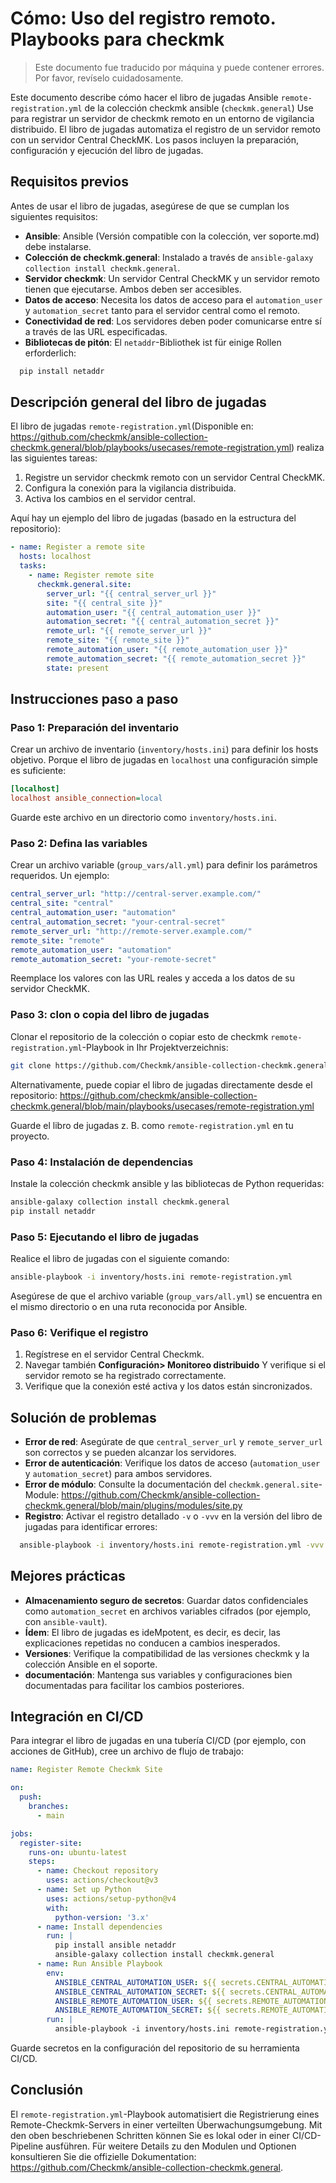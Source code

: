 # Cómo: Uso del registro remoto. Playbooks para checkmk

> Este documento fue traducido por máquina y puede contener errores. Por favor, revíselo cuidadosamente.


Este documento describe cómo hacer el libro de jugadas Ansible `remote-registration.yml` de la colección checkmk ansible (`checkmk.general`) Use para registrar un servidor de checkmk remoto en un entorno de vigilancia distribuido. El libro de jugadas automatiza el registro de un servidor remoto con un servidor Central CheckMK. Los pasos incluyen la preparación, configuración y ejecución del libro de jugadas.

## Requisitos previos
Antes de usar el libro de jugadas, asegúrese de que se cumplan los siguientes requisitos:
- **Ansible**: Ansible (Versión compatible con la colección, ver soporte.md) debe instalarse.
- **Colección de checkmk.general**: Instalado a través de `ansible-galaxy collection install checkmk.general`.
- **Servidor checkmk**: Un servidor Central CheckMK y un servidor remoto tienen que ejecutarse. Ambos deben ser accesibles.
- **Datos de acceso**: Necesita los datos de acceso para el `automation_user` y `automation_secret` tanto para el servidor central como el remoto.
- **Conectividad de red**: Los servidores deben poder comunicarse entre sí a través de las URL especificadas.
- **Bibliotecas de pitón**: El `netaddr`-Bibliothek ist für einige Rollen erforderlich:
```bash
  pip install netaddr
  ```

## Descripción general del libro de jugadas
El libro de jugadas `remote-registration.yml`(Disponible en: https://github.com/checkmk/ansible-collection-checkmk.general/blob/playbooks/usecases/remote-registration.yml) realiza las siguientes tareas:
1. Registre un servidor checkmk remoto con un servidor Central CheckMK.
2. Configura la conexión para la vigilancia distribuida.
3. Activa los cambios en el servidor central.

Aquí hay un ejemplo del libro de jugadas (basado en la estructura del repositorio):

```yaml
- name: Register a remote site
  hosts: localhost
  tasks:
    - name: Register remote site
      checkmk.general.site:
        server_url: "{{ central_server_url }}" 
        site: "{{ central_site }}" 
        automation_user: "{{ central_automation_user }}" 
        automation_secret: "{{ central_automation_secret }}" 
        remote_url: "{{ remote_server_url }}" 
        remote_site: "{{ remote_site }}" 
        remote_automation_user: "{{ remote_automation_user }}" 
        remote_automation_secret: "{{ remote_automation_secret }}" 
        state: present
```

## Instrucciones paso a paso

### Paso 1: Preparación del inventario
Crear un archivo de inventario (`inventory/hosts.ini`) para definir los hosts objetivo. Porque el libro de jugadas en `localhost` una configuración simple es suficiente:

```ini
[localhost]
localhost ansible_connection=local
```

Guarde este archivo en un directorio como `inventory/hosts.ini`.

### Paso 2: Defina las variables
Crear un archivo variable (`group_vars/all.yml`) para definir los parámetros requeridos. Un ejemplo:

```yaml
central_server_url: "http://central-server.example.com/" 
central_site: "central" 
central_automation_user: "automation" 
central_automation_secret: "your-central-secret" 
remote_server_url: "http://remote-server.example.com/" 
remote_site: "remote" 
remote_automation_user: "automation" 
remote_automation_secret: "your-remote-secret" 
```

Reemplace los valores con las URL reales y acceda a los datos de su servidor CheckMK.

### Paso 3: clon o copia del libro de jugadas
Clonar el repositorio de la colección o copiar esto de checkmk `remote-registration.yml`-Playbook in Ihr Projektverzeichnis:

```bash
git clone https://github.com/Checkmk/ansible-collection-checkmk.general.git
```

Alternativamente, puede copiar el libro de jugadas directamente desde el repositorio: https://github.com/checkmk/ansible-collection-checkmk.general/blob/main/playbooks/usecases/remote-registration.yml

Guarde el libro de jugadas z. B. como `remote-registration.yml` en tu proyecto.

### Paso 4: Instalación de dependencias
Instale la colección checkmk ansible y las bibliotecas de Python requeridas:

```bash
ansible-galaxy collection install checkmk.general
pip install netaddr
```

### Paso 5: Ejecutando el libro de jugadas
Realice el libro de jugadas con el siguiente comando:

```bash
ansible-playbook -i inventory/hosts.ini remote-registration.yml
```

Asegúrese de que el archivo variable (`group_vars/all.yml`) se encuentra en el mismo directorio o en una ruta reconocida por Ansible.

### Paso 6: Verifique el registro
1. Regístrese en el servidor Central Checkmk.
2. Navegar también **Configuración> Monitoreo distribuido** Y verifique si el servidor remoto se ha registrado correctamente.
3. Verifique que la conexión esté activa y los datos están sincronizados.

## Solución de problemas
- **Error de red**: Asegúrate de que `central_server_url` y `remote_server_url` son correctos y se pueden alcanzar los servidores.
- **Error de autenticación**: Verifique los datos de acceso (`automation_user` y `automation_secret`) para ambos servidores.
- **Error de módulo**: Consulte la documentación del `checkmk.general.site`-Module: https://github.com/Checkmk/ansible-collection-checkmk.general/blob/main/plugins/modules/site.py
- **Registro**: Activar el registro detallado `-v` o `-vvv` en la versión del libro de jugadas para identificar errores:
```bash
  ansible-playbook -i inventory/hosts.ini remote-registration.yml -vvv
  ```

## Mejores prácticas
- **Almacenamiento seguro de secretos**: Guardar datos confidenciales como `automation_secret` en archivos variables cifrados (por ejemplo, con `ansible-vault`).
- **Ídem**: El libro de jugadas es ideMpotent, es decir, es decir, las explicaciones repetidas no conducen a cambios inesperados.
- **Versiones**: Verifique la compatibilidad de las versiones checkmk y la colección Ansible en el soporte.
- **documentación**: Mantenga sus variables y configuraciones bien documentadas para facilitar los cambios posteriores.

## Integración en CI/CD
Para integrar el libro de jugadas en una tubería CI/CD (por ejemplo, con acciones de GitHub), cree un archivo de flujo de trabajo:

```yaml
name: Register Remote Checkmk Site

on:
  push:
    branches:
      - main

jobs:
  register-site:
    runs-on: ubuntu-latest
    steps:
      - name: Checkout repository
        uses: actions/checkout@v3
      - name: Set up Python
        uses: actions/setup-python@v4
        with:
          python-version: '3.x'
      - name: Install dependencies
        run: |
          pip install ansible netaddr
          ansible-galaxy collection install checkmk.general
      - name: Run Ansible Playbook
        env:
          ANSIBLE_CENTRAL_AUTOMATION_USER: ${{ secrets.CENTRAL_AUTOMATION_USER }}
          ANSIBLE_CENTRAL_AUTOMATION_SECRET: ${{ secrets.CENTRAL_AUTOMATION_SECRET }}
          ANSIBLE_REMOTE_AUTOMATION_USER: ${{ secrets.REMOTE_AUTOMATION_USER }}
          ANSIBLE_REMOTE_AUTOMATION_SECRET: ${{ secrets.REMOTE_AUTOMATION_SECRET }}
        run: |
          ansible-playbook -i inventory/hosts.ini remote-registration.yml
```

Guarde secretos en la configuración del repositorio de su herramienta CI/CD.

## Conclusión
El `remote-registration.yml`-Playbook automatisiert die Registrierung eines Remote-Checkmk-Servers in einer verteilten Überwachungsumgebung. Mit den oben beschriebenen Schritten können Sie es lokal oder in einer CI/CD-Pipeline ausführen. Für weitere Details zu den Modulen und Optionen konsultieren Sie die offizielle Dokumentation: https://github.com/Checkmk/ansible-collection-checkmk.general.